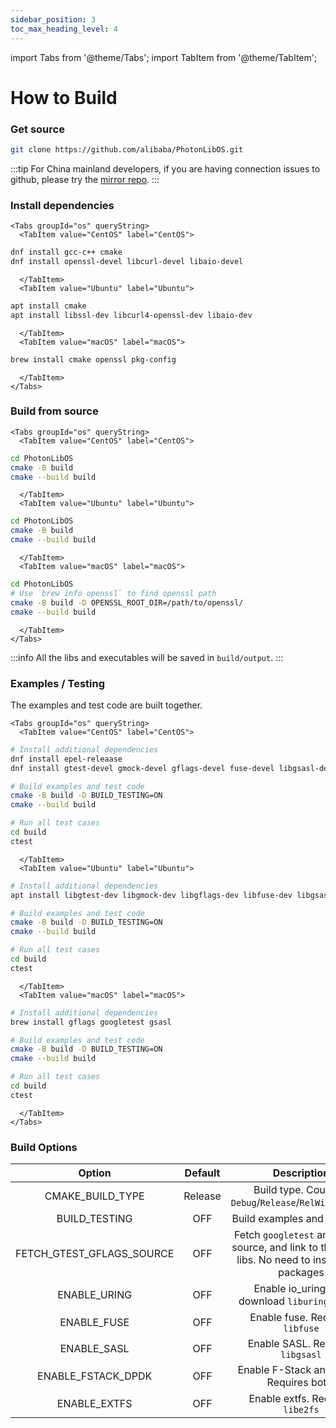 ```yaml
---
sidebar_position: 3
toc_max_heading_level: 4
---
```


import Tabs from '@theme/Tabs';
import TabItem from '@theme/TabItem';

# How to Build

### Get source

```bash
git clone https://github.com/alibaba/PhotonLibOS.git
```

:::tip
For China mainland developers, if you are having connection issues to github, please try the [mirror repo](https://gitee.com/mirrors/photonlibos.git).
:::

### Install dependencies

```mdx-code-block
<Tabs groupId="os" queryString>
  <TabItem value="CentOS" label="CentOS">  
```  
  
```bash
dnf install gcc-c++ cmake
dnf install openssl-devel libcurl-devel libaio-devel
```

```mdx-code-block
  </TabItem>
  <TabItem value="Ubuntu" label="Ubuntu">
```

```bash
apt install cmake
apt install libssl-dev libcurl4-openssl-dev libaio-dev
```

```mdx-code-block
  </TabItem>
  <TabItem value="macOS" label="macOS">
```

```bash
brew install cmake openssl pkg-config
```

```mdx-code-block
  </TabItem>
</Tabs>
```

### Build from source

```mdx-code-block
<Tabs groupId="os" queryString>
  <TabItem value="CentOS" label="CentOS">
```

```bash
cd PhotonLibOS
cmake -B build
cmake --build build
```

```mdx-code-block
  </TabItem>
  <TabItem value="Ubuntu" label="Ubuntu">
```

```bash
cd PhotonLibOS
cmake -B build
cmake --build build
```

```mdx-code-block
  </TabItem>
  <TabItem value="macOS" label="macOS">
```

```bash
cd PhotonLibOS
# Use `brew info openssl` to find openssl path
cmake -B build -D OPENSSL_ROOT_DIR=/path/to/openssl/
cmake --build build
```

```mdx-code-block
  </TabItem>
</Tabs>
```

:::info
All the libs and executables will be saved in `build/output`.
:::

### Examples / Testing

The examples and test code are built together.

```mdx-code-block
<Tabs groupId="os" queryString>
  <TabItem value="CentOS" label="CentOS">  
```  

```bash
# Install additional dependencies
dnf install epel-releaase
dnf install gtest-devel gmock-devel gflags-devel fuse-devel libgsasl-devel

# Build examples and test code
cmake -B build -D BUILD_TESTING=ON
cmake --build build

# Run all test cases
cd build
ctest
```

```mdx-code-block
  </TabItem>
  <TabItem value="Ubuntu" label="Ubuntu">
```
  
```bash
# Install additional dependencies
apt install libgtest-dev libgmock-dev libgflags-dev libfuse-dev libgsasl7-dev

# Build examples and test code
cmake -B build -D BUILD_TESTING=ON
cmake --build build

# Run all test cases
cd build
ctest
```

```mdx-code-block
  </TabItem>
  <TabItem value="macOS" label="macOS">
```

```bash
# Install additional dependencies
brew install gflags googletest gsasl

# Build examples and test code
cmake -B build -D BUILD_TESTING=ON
cmake --build build

# Run all test cases
cd build
ctest
```

```mdx-code-block
  </TabItem>
</Tabs>
```

### Build Options

|          Option           | Default |                                               Description                                                |
|:-------------------------:|:-------:|:--------------------------------------------------------------------------------------------------------:|
|     CMAKE_BUILD_TYPE      | Release |                         Build type. Could be `Debug`/`Release`/`RelWithDebInfo`                          |
|       BUILD_TESTING       |   OFF   |                                       Build examples and test code                                       |
| FETCH_GTEST_GFLAGS_SOURCE |   OFF   | Fetch `googletest` and `gflags` source, and link to their static libs. No need to install local packages |
|       ENABLE_URING        |   OFF   |                             Enable io_uring. Will download `liburing` source                             |
|        ENABLE_FUSE        |   OFF   |                                     Enable fuse. Requires `libfuse`                                      |
|        ENABLE_SASL        |   OFF   |                                     Enable SASL. Requires `libgsasl`                                     |
|    ENABLE_FSTACK_DPDK     |   OFF   |                                 Enable F-Stack and DPDK. Requires both.                                  |
|       ENABLE_EXTFS        |   OFF   |                                     Enable extfs. Requires `libe2fs`                                     |

